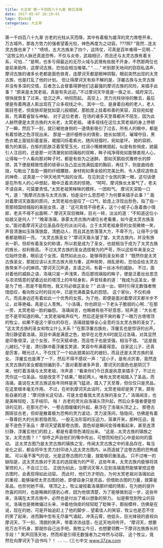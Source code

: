 ```yaml
---
title: 大主宰 第一千四百八十九章 再见洛璃
date: 2017-05-07 16:19:43
tags: [Duke]
categories: 大主宰
---
```


第一千四百八十九章
古老的光柱从天而降，其中有着极为雄浑的灵力席卷开来，万古城外，那各方势力的强者望着光柱，神色再度为之动容。???网?
“竟然...连太灵古族也来了！”
“啧啧，五大古族来了四个，这阵仗，可真是百年难得一见啊...”
“这牧尘的人脉还真是恐怖，不仅与炎帝，武祖相识，而且还与太灵古族有着关系，可怕...”
“是啊，也多亏得最近的无尽火域与武境有些脱不开身，不然那两位也是前来助阵，这摩诃古族，恐怕会相当难堪。”
“......”
听到那天地间的窃窃私语声，摩诃古族的诸多长老都是面色铁青，连摩诃天都是眼神阴翳，眼前突然出现的太灵古族，也是打乱了他的计划。
但让得摩诃天有些不解的是，浮屠古族与太灵古族并没有多深的交情，后者怎么会冒着得罪他们这最强的摩诃古族的风险，来插手此事？
“原来是太冥老祖，真是有失远迎。”不过摩诃天毕竟是一族之长，城府深沉，很快就恢复了过来，低沉之声，响彻而起。
高空上，灵力光柱徐徐的散去，最后便是有着两道人影出现在了众多视线之中。
其中一位，是身着白袍的老人，老人面目苍老，但皮肤却是犹如婴儿般细腻，那脸庞上挂着和善的笑容，双目宛如星辰，充满着睿智与神秘。
对于这位老者，在场的诸多天至尊都并不陌生，因为此人赫然便是太灵古族的大长老，太冥老祖。
诸多视线在这位太冥老祖的身上停顿了一瞬，然后下一刻，就已被他身侧的一道倩影吸引了过去，所有人的眼中，都是有着惊艳之色浮现出来。
那是一道纤细修长的倩影，她长如银河，璀璨夺目，黑色衣裙上面铭刻着星辰，裙摆闪烁着紫光，随风轻摆时，宛如星环。
她的容颜，极为的美丽，白皙的肌肤泛着莹莹玉光，红润小嘴微微翘起，似是有些俏皮，她最引人注目的，还是那一对清澈宛如琉璃般的双眸，眸子纯净得宛如能够直视人心，让得每一个人看向那对眸子时，都是有些为之迷醉。
那如天鹅般优雅修长的脖颈，其下便是精致性感的锁骨以及凸显出饱满弧度的胸前，再往下，则是曲线收拢，勾勒出了盈盈一握的纤细腰肢，身材宛如黄金般的完美比例，令人感叹造物主的神奇...
这真是一个钟天地灵气般的女孩。
在见到这个女孩的第一眼，这句话便是在所有人的心中想起，眼中泛着浓浓的惊艳。
“呵呵，摩诃族长太客气了，老夫不请自来，可莫要责怪。”太冥老祖笑眯眯的模样，一团和气。
摩诃天深吸一口气，道：“我摩诃古族与太灵古族，怕是没什么恩怨吧？为何要来插手此事？”
面对着摩诃天直面的质问，太冥老祖也是叹了一口气，脸庞上浮现出愁色，指了指一旁那倾国倾城般的美丽女孩，道：“这可真怪不得老夫，这个小妮子心急着救小情郎，老夫不得不出面啊...”
摩诃天双目微眯，目光一转，淡淡的道：“不知道这位小姑娘又是何人？”
“晚辈洛璃，承蒙太灵古族内诸位长老看重，如今是太灵古族圣女。”面对着摩诃天这位圣品存在的淡淡问话，立于太冥老祖身旁的女孩微微一笑，声音清澈如玉珠落银盘，清脆动人，而且其态势落落大方，不卑不亢，让得不少强者都是眼前一亮。
“太灵古族圣女？”摩诃天眉头皱了皱，太灵古族内，并没有族长一职，但却有着圣女的称谓，所以若是成为了圣女，也就相当于成为了太灵古族的族长，权利极高。
不过太灵古族的圣女选拔极为的严苛，所以这些年来圣女之位始终空悬，眼前这个女孩，竟然如此出众，能够得到圣女称谓？
“既然你是太灵古族圣女，那就应该以太灵古族大局为重，这种局势，胡乱掺和，恐怕会给太灵古族带来不小的麻烦。”摩诃天沉声道，言语之间，有着一丝冰冷的威胁。
不过，面对着他的威胁之语，洛璃只是一声浅笑，而后那琉璃般的眸子，便是泛着丝丝思念与浓浓情意的望着远处的塔顶上的年轻身影，声音轻柔的道：“我成为这圣女，便是为了他...若是不能帮他，我又何必做这圣女？”
此话一出，顿时引得无数强者惋惜低叹，看向牧尘时的目光中，已是充满着莫名的怨怒。
这个家伙，不仅机缘凡，而且身边还有着如此一个优秀的女孩，为了他，即便是面对着摩诃天都半步不让，此等艳福，真是让人羡煞。
“小洛璃，你也顾忌一下老头子脆弱的心啊...”在那一旁，太冥老祖一脸的幽怨。
洛璃闻言，也略微有些不好意思，轻声道：“大长老您不是早知道的嘛。”
太冥老祖唉声叹气，然后还是很不爽的看了一眼万古塔塔顶的牧尘，如果不是这个家伙的存在，洛璃就能够全心全意的当太灵古族的圣女了。
“这太灵古族的圣女和牧尘什么关系？”在那浮屠古族处，浮屠玄也是惊讶的出声。
清衍静望着洛璃，双目中满是满意之色，她早在北苍大6时就见过洛璃，对其显然是印象很深，这个女孩，不仅天赋卓绝，而且性子也是坚强，相当不错。
“这是我儿媳妇。”于是，清衍静冲着浮屠玄笑道，笑容中布满着得意。
自家这儿子，还真是厉害，眼光过人，不仅找了一个如此貌美如花的媳妇，而且还是太灵古族的圣女。
浮屠玄也是滞了一下，然后不得不感叹一声：“这小子，是有点厉害，竟然连太灵古族的圣女都能拐骗到手。”
面对着那诸多声音，摩诃天的面色也是阴沉下来，他盯着洛璃与太冥老祖，冷声道：“看来你们今日真是执意来插手了，不过光凭你这一位圣品，怕是改变不了结果。”
眼前两人，唯有太冥老祖踏入了圣品，而洛璃，虽说在太灵古族这些年同样是突飞猛进，踏入了天至尊，但仅仅只是灵品，在这里根本毫无作用。
不过，在听到摩诃天此话时，太冥老祖却是笑了笑，颇有些自豪的道：“摩诃族长这句话，可是太低看我太灵古族的圣女了。”
洛璃闻言，也是美眸轻眨，玉手结印。
嗡！
古老的灵光自洛璃头顶升起，然后众多强者便是惊讶的见到，在那光芒中，一卷古图缓缓的升起，悬浮在了洛璃头顶之上。
那卷古图斑驳古老，但却是散着极为恐怖的灵力波动，灵力波荡间，隐隐间，仿佛是有着一尊尊巨大的光影若隐若现。
一股无法形容的压迫力，笼罩开来，那种压迫，竟是不逊色于圣品！
摩诃天望着那卷古图，面色却是瞬间变得难看起来，甚至连清衍静，浮屠玄他们的脸上，都是有着惊色涌现出来。
“这是...太灵古族的镇族之宝，太灵古图？！”
惊呼之声自他们的嘴中传出，可想而知他们心中是如何的震动。
这太灵古图乃是太灵古族的镇族之宝，传闻太灵古族之中的圣品存在，每当坐化之前，都会将毕生灵力封印进入这太灵古图内，从而造就了这卷古图的恐怖威能。
可以毫不客气的说，光是这卷古图的力量，就能够抗衡圣品。
只不过唯一的缺陷是，这太灵古族对于其主的选拔极为的严苛，这些年来，太灵古族内能够将其掌控的人，不会过三位。
正因为如此，当摩诃天等人见到洛璃竟然能够掌控这卷古图时，会表现得如此动容。
而此时，他们方才明白，为何太冥老祖对洛璃如此的重视...能够操控太灵古图的她，即便自身只是灵品，但借助古图的力量，就算是圣品，也奈何她不得。
塔顶之上，牧尘凝视着洛璃那纤细的倩影，在为她的提升欣喜的同时，也是略微的感到心疼，因为他很清楚，为了能够做到这一步，这些年来，洛璃在太灵古族中，必然也是付出了难以想象的努力。
似是察觉到牧尘的目光，洛璃也是微微偏过头来，冲着他俏皮的轻轻眨了眨眸子，那般模样，仿佛是在说，现在的她，可是开始追赶上了他的脚步...
望着佳人的笑容，牧尘也是忍不住的笑了起来，进而胸中忽有无尽豪气涌起，冲荡云霄，他低头，目光锋锐的直视向摩诃天，下一刻，清朗的笑声，带着浓浓战意，在这天地间传开。
“摩诃天，想要抢万古不朽身，那就你自己出手吧，我牧尘今日，也想要领教一下摩诃古族族长的手段！”
笑声回荡天地，然而却是引得无数强者为之哗然与动容。
这个牧尘，竟然在向摩诃天下战书吗？！
....
....
(三七中文 www.37zw.com
